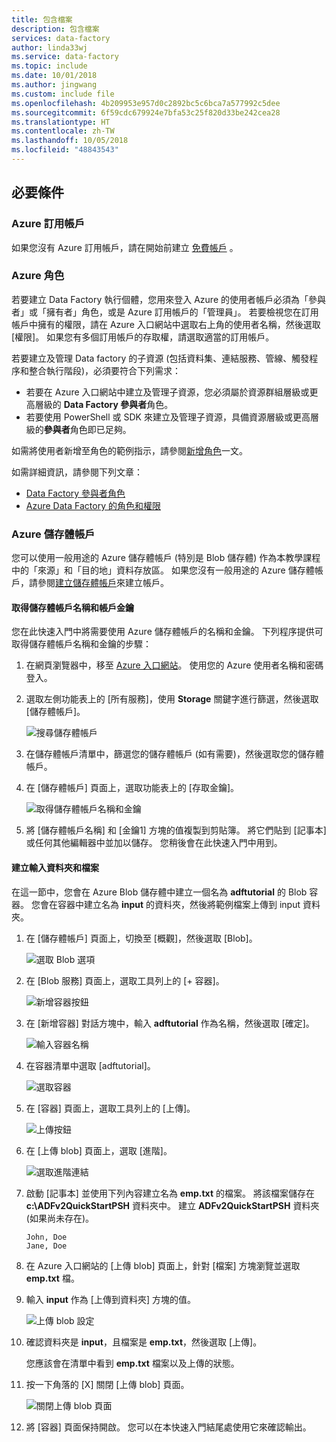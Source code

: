 ```yaml
---
title: 包含檔案
description: 包含檔案
services: data-factory
author: linda33wj
ms.service: data-factory
ms.topic: include
ms.date: 10/01/2018
ms.author: jingwang
ms.custom: include file
ms.openlocfilehash: 4b209953e957d0c2892bc5c6bca7a577992c5dee
ms.sourcegitcommit: 6f59cdc679924e7bfa53c25f820d33be242cea28
ms.translationtype: HT
ms.contentlocale: zh-TW
ms.lasthandoff: 10/05/2018
ms.locfileid: "48843543"
---
```

## <a name="prerequisites"></a>必要條件

### <a name="azure-subscription"></a>Azure 訂用帳戶
如果您沒有 Azure 訂用帳戶，請在開始前建立 [免費帳戶](https://azure.microsoft.com/free/) 。

### <a name="azure-roles"></a>Azure 角色
若要建立 Data Factory 執行個體，您用來登入 Azure 的使用者帳戶必須為「參與者」或「擁有者」角色，或是 Azure 訂用帳戶的「管理員」。 若要檢視您在訂用帳戶中擁有的權限，請在 Azure 入口網站中選取右上角的使用者名稱，然後選取 [權限]。 如果您有多個訂用帳戶的存取權，請選取適當的訂用帳戶。 

若要建立及管理 Data factory 的子資源 (包括資料集、連結服務、管線、觸發程序和整合執行階段)，必須要符合下列需求：
- 若要在 Azure 入口網站中建立及管理子資源，您必須屬於資源群組層級或更高層級的 **Data Factory 參與者**角色。
- 若要使用 PowerShell 或 SDK 來建立及管理子資源，具備資源層級或更高層級的**參與者**角色即已足夠。

如需將使用者新增至角色的範例指示，請參閱[新增角色](../articles/billing/billing-add-change-azure-subscription-administrator.md)一文。

如需詳細資訊，請參閱下列文章：
- [Data Factory 參與者角色](../articles/role-based-access-control/built-in-roles.md#data-factory-contributor)
- [Azure Data Factory 的角色和權限](../articles/data-factory/concepts-roles-permissions.md)

### <a name="azure-storage-account"></a>Azure 儲存體帳戶
您可以使用一般用途的 Azure 儲存體帳戶 (特別是 Blob 儲存體) 作為本教學課程中的「來源」和「目的地」資料存放區。 如果您沒有一般用途的 Azure 儲存體帳戶，請參閱[建立儲存體帳戶](../articles/storage/common/storage-quickstart-create-account.md)來建立帳戶。 

#### <a name="get-the-storage-account-name-and-account-key"></a>取得儲存體帳戶名稱和帳戶金鑰
您在此快速入門中將需要使用 Azure 儲存體帳戶的名稱和金鑰。 下列程序提供可取得儲存體帳戶名稱和金鑰的步驟： 

1. 在網頁瀏覽器中，移至 [Azure 入口網站](https://portal.azure.com)。 使用您的 Azure 使用者名稱和密碼登入。 
2. 選取左側功能表上的 [所有服務]，使用 **Storage** 關鍵字進行篩選，然後選取 [儲存體帳戶]。

   ![搜尋儲存體帳戶](media/data-factory-quickstart-prerequisites/search-storage-account.png)
3. 在儲存體帳戶清單中，篩選您的儲存體帳戶 (如有需要)，然後選取您的儲存體帳戶。 
4. 在 [儲存體帳戶] 頁面上，選取功能表上的 [存取金鑰]。

   ![取得儲存體帳戶名稱和金鑰](media/data-factory-quickstart-prerequisites/storage-account-name-key.png)
5. 將 [儲存體帳戶名稱] 和 [金鑰1] 方塊的值複製到剪貼簿。 將它們貼到 [記事本] 或任何其他編輯器中並加以儲存。 您稍後會在此快速入門中用到。   

#### <a name="create-the-input-folder-and-files"></a>建立輸入資料夾和檔案
在這一節中，您會在 Azure Blob 儲存體中建立一個名為 **adftutorial** 的 Blob 容器。 您會在容器中建立名為 **input** 的資料夾，然後將範例檔案上傳到 input 資料夾。 

1. 在 [儲存體帳戶] 頁面上，切換至 [概觀]，然後選取 [Blob]。 

   ![選取 Blob 選項](media/data-factory-quickstart-prerequisites/select-blobs.png)
2. 在 [Blob 服務] 頁面上，選取工具列上的 [+ 容器]。 

   ![新增容器按鈕](media/data-factory-quickstart-prerequisites/add-container-button.png)    
3. 在 [新增容器] 對話方塊中，輸入 **adftutorial** 作為名稱，然後選取 [確定]。 

   ![輸入容器名稱](media/data-factory-quickstart-prerequisites/new-container-dialog.png)
4. 在容器清單中選取 [adftutorial]。 

   ![選取容器](media/data-factory-quickstart-prerequisites/seelct-adftutorial-container.png)
5. 在 [容器] 頁面上，選取工具列上的 [上傳]。  

   ![上傳按鈕](media/data-factory-quickstart-prerequisites/upload-toolbar-button.png)
6. 在 [上傳 blob] 頁面上，選取 [進階]。

   ![選取進階連結](media/data-factory-quickstart-prerequisites/upload-blob-advanced.png)
7. 啟動 [記事本] 並使用下列內容建立名為 **emp.txt** 的檔案。 將該檔案儲存在 **c:\ADFv2QuickStartPSH** 資料夾中。 建立 **ADFv2QuickStartPSH** 資料夾 (如果尚未存在)。
    
   ```
   John, Doe
   Jane, Doe
   ```    
8. 在 Azure 入口網站的 [上傳 blob] 頁面上，針對 [檔案] 方塊瀏覽並選取 **emp.txt** 檔。 
9. 輸入 **input** 作為 [上傳到資料夾] 方塊的值。 

    ![上傳 blob 設定](media/data-factory-quickstart-prerequisites/upload-blob-settings.png)    
10. 確認資料夾是 **input**，且檔案是 **emp.txt**，然後選取 [上傳]。
    
    您應該會在清單中看到 **emp.txt** 檔案以及上傳的狀態。 
12. 按一下角落的 [X] 關閉 [上傳 blob] 頁面。 

    ![關閉上傳 blob 頁面](media/data-factory-quickstart-prerequisites/close-upload-blob.png)
1. 將 [容器] 頁面保持開啟。 您可以在本快速入門結尾處使用它來確認輸出。